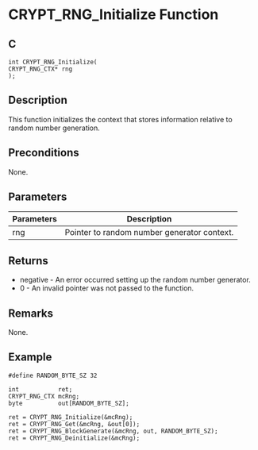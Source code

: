 # CRYPT_RNG_Initialize Function

## C
    int CRYPT_RNG_Initialize(
    CRYPT_RNG_CTX* rng
    );

## Description

This function initializes the context that stores information relative to random number generation.

## Preconditions

None.

## Parameters

|Parameters  |Description  |
|----|----|
|rng  |Pointer to random number generator context.  |


## Returns

- negative - An error occurred setting up the random number generator.
- 0 - An invalid pointer was not passed to the function.

## Remarks

None.


## Example

    #define RANDOM_BYTE_SZ 32

    int           ret;
    CRYPT_RNG_CTX mcRng;
    byte          out[RANDOM_BYTE_SZ];

    ret = CRYPT_RNG_Initialize(&mcRng);
    ret = CRYPT_RNG_Get(&mcRng, &out[0]);
    ret = CRYPT_RNG_BlockGenerate(&mcRng, out, RANDOM_BYTE_SZ);
    ret = CRYPT_RNG_Deinitialize(&mcRng);
